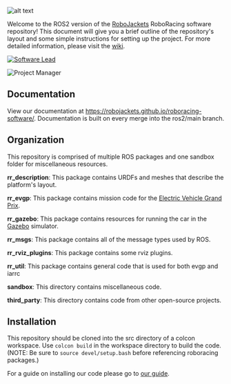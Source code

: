 ![alt text](https://raw.githubusercontent.com/wiki/RoboJackets/roboracing-software/images/sedanii.jpeg "Photo by Brian Cochran")

Welcome to the ROS2 version of the [RoboJackets](http://robojackets.org) RoboRacing software repository! This document will give you a brief outline of the repository's layout and some simple instructions for setting up the project. For more detailed information, please visit the [wiki](https://wiki.robojackets.org/RoboRacing).

[![Software Lead](https://img.shields.io/badge/Software%20Lead-Nico%20Bartholomai-blue.svg)](https://github.com/NicoBartholomai)

![Project Manager](https://img.shields.io/badge/Project%20Manager-Sam%20Walters-blue.svg)


## Documentation

View our documentation at https://robojackets.github.io/roboracing-software/. Documentation is built on every merge into the ros2/main branch.

## Organization

This repository is comprised of multiple ROS packages and one sandbox folder for miscellaneous resources.

**rr_description**: This package contains URDFs and meshes that describe the platform's layout.

**rr_evgp**: This package contains mission code for the [Electric Vehicle Grand Prix](https://evgrandprix.org/).

**rr_gazebo**: This package contains resources for running the car in the [Gazebo](http://gazebosim.org) simulator.

**rr_msgs**: This package contains all of the message types used by ROS.

**rr_rviz_plugins**: This package contains some rviz plugins.

**rr_util**: This package contains general code that is used for both evgp and iarrc

**sandbox**: This directory contains miscellaneous code.

**third_party**: This directory contains code from other open-source projects.

## Installation

This repository should be cloned into the src directory of a colcon workspace. Use ```colcon build``` in the workspace directory to build the code. (NOTE: Be sure to ```source devel/setup.bash``` before referencing roboracing packages.)

For a guide on installing our code please go to [our guide](https://wiki.robojackets.org/RoboRacing_Software_Installation_Instructions_ROS2).
